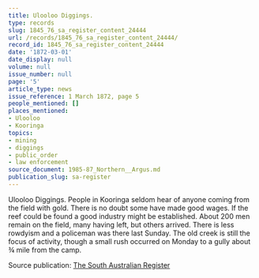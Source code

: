 ```yaml
---
title: Ulooloo Diggings.
type: records
slug: 1845_76_sa_register_content_24444
url: /records/1845_76_sa_register_content_24444/
record_id: 1845_76_sa_register_content_24444
date: '1872-03-01'
date_display: null
volume: null
issue_number: null
page: '5'
article_type: news
issue_reference: 1 March 1872, page 5
people_mentioned: []
places_mentioned:
- Ulooloo
- Kooringa
topics:
- mining
- diggings
- public_order
- law enforcement
source_document: 1985-87_Northern__Argus.md
publication_slug: sa-register
---
```


Ulooloo Diggings.  People in Kooringa seldom hear of anyone coming from the field with gold.  There is no doubt some have made good wages.  If the reef could be found a good industry might be established.  About 200 men remain on the field, many having left, but others arrived.  There is less rowdyism and a policeman was there last Sunday.  The old creek is still the focus of activity, though a small rush occurred on Monday to a gully about ¾ mile from the camp.

Source publication: [The South Australian Register](/publications/sa-register/)
